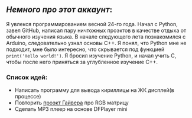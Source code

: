 ## ***Немного про этот аккаунт***:

Я увлекся программированием весной 24-го года. Начал с Python, завел GitHub, написал 
пару ничтожных проэктов в качестве отдыха от обычного изучения языка. В начале следующего 
лета познакомился с Arduino, следовательно узнал основы C++. Я понял, что Python мне
не подходит, мне было интересно, что скрывается под функцией ``print('Hello world!')``. 
Я бросил изучение Python, и начал учить C, чтобы после него приняться за углубленное
изучение C++.


### Список идей:
* Написать программу для вывода кириллицы на ЖК дисплей(в процессе)
* Повторить [проэкт Гайвера](https://github.com/AlexGyver/GyverMatrixBT) про RGB матрицу
* Сделать MP3 плеер на основе DFPlayer mini

